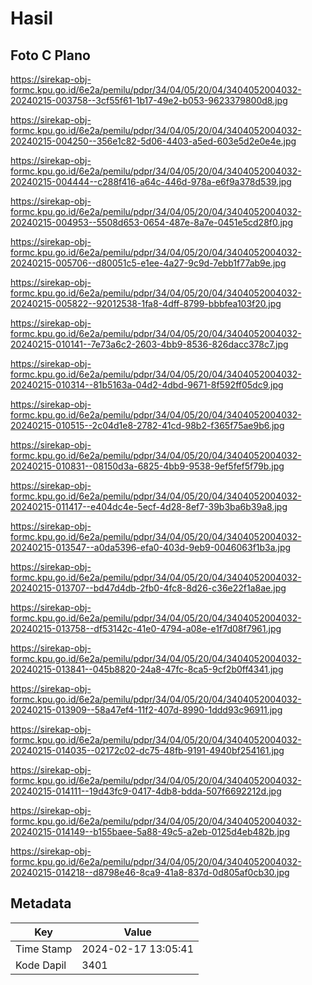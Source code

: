 # Hasil

## Foto C Plano

https://sirekap-obj-formc.kpu.go.id/6e2a/pemilu/pdpr/34/04/05/20/04/3404052004032-20240215-003758--3cf55f61-1b17-49e2-b053-9623379800d8.jpg

https://sirekap-obj-formc.kpu.go.id/6e2a/pemilu/pdpr/34/04/05/20/04/3404052004032-20240215-004250--356e1c82-5d06-4403-a5ed-603e5d2e0e4e.jpg

https://sirekap-obj-formc.kpu.go.id/6e2a/pemilu/pdpr/34/04/05/20/04/3404052004032-20240215-004444--c288f416-a64c-446d-978a-e6f9a378d539.jpg

https://sirekap-obj-formc.kpu.go.id/6e2a/pemilu/pdpr/34/04/05/20/04/3404052004032-20240215-004953--5508d653-0654-487e-8a7e-0451e5cd28f0.jpg

https://sirekap-obj-formc.kpu.go.id/6e2a/pemilu/pdpr/34/04/05/20/04/3404052004032-20240215-005706--d80051c5-e1ee-4a27-9c9d-7ebb1f77ab9e.jpg

https://sirekap-obj-formc.kpu.go.id/6e2a/pemilu/pdpr/34/04/05/20/04/3404052004032-20240215-005822--92012538-1fa8-4dff-8799-bbbfea103f20.jpg

https://sirekap-obj-formc.kpu.go.id/6e2a/pemilu/pdpr/34/04/05/20/04/3404052004032-20240215-010141--7e73a6c2-2603-4bb9-8536-826dacc378c7.jpg

https://sirekap-obj-formc.kpu.go.id/6e2a/pemilu/pdpr/34/04/05/20/04/3404052004032-20240215-010314--81b5163a-04d2-4dbd-9671-8f592ff05dc9.jpg

https://sirekap-obj-formc.kpu.go.id/6e2a/pemilu/pdpr/34/04/05/20/04/3404052004032-20240215-010515--2c04d1e8-2782-41cd-98b2-f365f75ae9b6.jpg

https://sirekap-obj-formc.kpu.go.id/6e2a/pemilu/pdpr/34/04/05/20/04/3404052004032-20240215-010831--08150d3a-6825-4bb9-9538-9ef5fef5f79b.jpg

https://sirekap-obj-formc.kpu.go.id/6e2a/pemilu/pdpr/34/04/05/20/04/3404052004032-20240215-011417--e404dc4e-5ecf-4d28-8ef7-39b3ba6b39a8.jpg

https://sirekap-obj-formc.kpu.go.id/6e2a/pemilu/pdpr/34/04/05/20/04/3404052004032-20240215-013547--a0da5396-efa0-403d-9eb9-0046063f1b3a.jpg

https://sirekap-obj-formc.kpu.go.id/6e2a/pemilu/pdpr/34/04/05/20/04/3404052004032-20240215-013707--bd47d4db-2fb0-4fc8-8d26-c36e22f1a8ae.jpg

https://sirekap-obj-formc.kpu.go.id/6e2a/pemilu/pdpr/34/04/05/20/04/3404052004032-20240215-013758--df53142c-41e0-4794-a08e-e1f7d08f7961.jpg

https://sirekap-obj-formc.kpu.go.id/6e2a/pemilu/pdpr/34/04/05/20/04/3404052004032-20240215-013841--045b8820-24a8-47fc-8ca5-9cf2b0ff4341.jpg

https://sirekap-obj-formc.kpu.go.id/6e2a/pemilu/pdpr/34/04/05/20/04/3404052004032-20240215-013909--58a47ef4-11f2-407d-8990-1ddd93c96911.jpg

https://sirekap-obj-formc.kpu.go.id/6e2a/pemilu/pdpr/34/04/05/20/04/3404052004032-20240215-014035--02172c02-dc75-48fb-9191-4940bf254161.jpg

https://sirekap-obj-formc.kpu.go.id/6e2a/pemilu/pdpr/34/04/05/20/04/3404052004032-20240215-014111--19d43fc9-0417-4db8-bdda-507f6692212d.jpg

https://sirekap-obj-formc.kpu.go.id/6e2a/pemilu/pdpr/34/04/05/20/04/3404052004032-20240215-014149--b155baee-5a88-49c5-a2eb-0125d4eb482b.jpg

https://sirekap-obj-formc.kpu.go.id/6e2a/pemilu/pdpr/34/04/05/20/04/3404052004032-20240215-014218--d8798e46-8ca9-41a8-837d-0d805af0cb30.jpg


## Metadata

| Key        | Value               |
| ---------- | ------------------- |
| Time Stamp | 2024-02-17 13:05:41 |
| Kode Dapil | 3401                |



